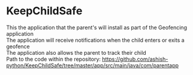 # KeepChildSafe
This the application that the parent's will install as part of the Geofencing application\
The application will receive notifications when the child enters or exits a geofence\
The application also allows the parent to track their child\
Path to the code within the repository: https://github.com/ashish-python/KeepChildSafe/tree/master/app/src/main/java/com/parentapp
